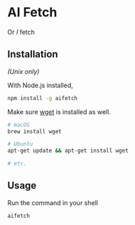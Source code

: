 # AI Fetch

Or *I* fetch

## Installation

*(Unix only)*

With Node.js installed,

```bash
npm install -g aifetch
```

Make sure [wget](https://www.gnu.org/software/wget/) is installed as well.

```bash
# macOS
brew install wget

# Ubuntu
apt-get update && apt-get install wget

# etc. 
```

## Usage

Run the command in your shell

```
aifetch
```